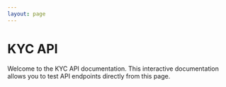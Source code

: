 ```yaml
---
layout: page
---
```


# KYC API

Welcome to the KYC API documentation. This interactive documentation allows you to test API endpoints directly from this page.

<InteractiveKYCAPI />

<script setup>
import InteractiveKYCAPI from '../../.vitepress/theme/components/InteractiveKYCAPI.vue'
</script>